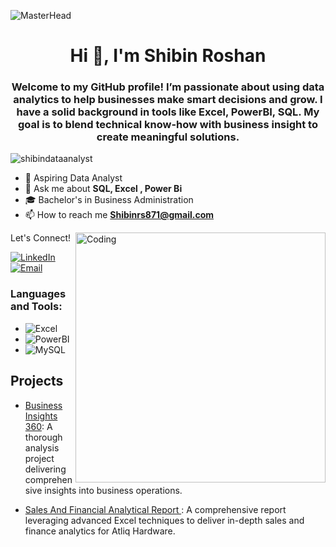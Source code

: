 ![MasterHead](https://nielseniq.com/wp-content/uploads/sites/4/2021/02/data-science-icon-animation-banner-clockwise-4.gif)
<h1 align="center">Hi 👋, I'm Shibin Roshan</h1>

<h3 align="center">Welcome to my GitHub profile! I’m passionate about using data analytics to help businesses make smart decisions and grow. I have a solid background in tools like Excel, PowerBI, SQL. My goal is to blend technical know-how with business insight to create meaningful solutions.</h3>

<p align="left"> <img src="https://komarev.com/ghpvc/?username=shibindataanalyst&label=Profile%20views&color=0e75b6&style=flat" alt="shibindataanalyst" /> </p>



- 💼  Aspiring Data Analyst 
- 💬 Ask me about **SQL, Excel , Power Bi**
- 🎓 Bachelor's in Business Administration 
- 📫 How to reach me **Shibinrs871@gmail.com**
<img align="right" alt="Coding" width="400" src="https://static.wixstatic.com/media/2be1ce_864567900845418ebfd61e297637464d~mv2.gif">




Let's Connect!

[![LinkedIn](https://img.shields.io/badge/-LinkedIn-0077B5?style=flat-square&logo=linkedin&logoColor=white)](https://www.linkedin.com/in/shibin-r-b8a9b4283/)
[![Email](https://img.shields.io/badge/-Email-D14836?style=flat-square&logo=gmail&logoColor=white)](mailto:pradeepm.analyst@gmail.com)


<h3 align="left">Languages and Tools:</h3>

- ![Excel](https://img.shields.io/badge/-Excel-217346?style=flat-square&logo=microsoft-excel&logoColor=white)
- ![PowerBI](https://img.shields.io/badge/-PowerBI-F2C811?style=flat-square&logo=powerbi&logoColor=black)
- ![MySQL](https://img.shields.io/badge/-MySQL-4479A1?style=flat-square&logo=mysql&logoColor=white)

## Projects

- [Business Insights 360](https://www.linkedin.com/posts/shibin-r-b8a9b4283_business-insight-360-dashboard-activity-7193267119982010369-7N_q?utm_source=share&utm_medium=member_desktop): A thorough analysis project delivering comprehensive insights into business operations.

- [Sales And Financial Analytical Report ](https://www.linkedin.com/posts/shibin-r-b8a9b4283_sales-and-financial-analytics-report-of-atliq-activity-7173170667557695489-961Q?utm_source=share&utm_medium=member_desktop): A comprehensive report leveraging advanced Excel techniques to deliver in-depth sales and finance analytics for Atliq Hardware.
   

